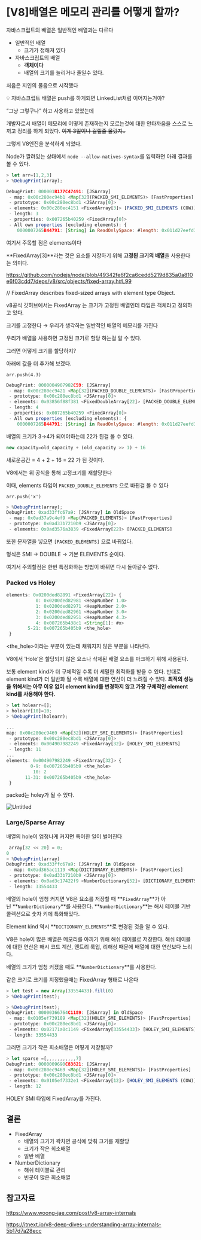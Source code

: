 # [V8]배열은 메모리 관리를 어떻게 할까?

자바스크립트의 배열은 일반적인 배열과는 다르다

- 일반적인 배열
    - 크기가 정해져 있다
- 자바스크립트의 배열
    - **객체이다**
    - 배열의 크기를 늘리거나 줄일수 있다.

처음은 지인의 물음으로 시작했다

<aside>
💡 자바스크립트 배열은 push를 하게되면 LinkedList처럼 이어지는거야?

</aside>

“그냥 그렇구나” 하고 사용하고 있었는데 

개발자로서 배열이 메모리에 어떻게 존재하는지 모르는것에 대한 안타까움을 스스로 느끼고 정리를 하게 되었다. ~~이게 3일이나 걸릴줄 몰랐지..~~

그렇게 V8엔진을 분석하게 되었다.

Node가 깔려있는 상태에서 `node --allow-natives-syntax`를 입력하면 아래 결과를 볼 수 있다.

```jsx
> let arr=[1,2,3]
> %DebugPrint(array);
```

```jsx
DebugPrint: 000001B177C47491: [JSArray]
 - map: 0x00c280ec94b1 <Map[32](PACKED_SMI_ELEMENTS)> [FastProperties]
 - prototype: 0x00c280ec8bd1 <JSArray[0]>
 - elements: 0x00c280ec4151 <FixedArray[3]> [PACKED_SMI_ELEMENTS (COW)]
 - length: 3
 - properties: 0x007265b40259 <FixedArray[0]>
 - All own properties (excluding elements): {
    0000007265B44791: [String] in ReadOnlySpace: #length: 0x011d27eefd39 <AccessorInfo name= 0x007265b44791 <String[6]: #length>, data= 0x007265b404e9 <undefined>> (const accessor descriptor), location: descriptor
```

여기서 주목할 점은 elements이다

**FixedArray[3]**라는 것은 요소를 저장하기 위해 **고정된 크기의 배열**을 사용한다는 의미다.

https://github.com/nodejs/node/blob/49342fe6f2ca6cedd5219d835a0a810e6f03cdd7/deps/v8/src/objects/fixed-array.h#L99

// FixedArray describes fixed-sized arrays with element type Object.

v8공식 깃허브에서는 FixedArray 는 크기가 고정된 배열인데 타입은 객체라고 정의하고 있다.

크기를 고정한다 → 우리가 생각하는 일반적인 배열의 메모리를 가진다

우리가 배열을 사용하면 고정된 크기로 할당 하는걸 알 수 있다.

그러면 어떻게 크기를 할당하지?

아래에 값을 더 추가해 보겠다.

 `arr.push(4.3)`

```jsx
DebugPrint: 0000004907982C59: [JSArray]
 - map: 0x00c280ec9421 <Map[32](PACKED_DOUBLE_ELEMENTS)> [FastProperties]
 - prototype: 0x00c280ec8bd1 <JSArray[0]>
 - elements: 0x03856f88f381 <FixedDoubleArray[22]> [PACKED_DOUBLE_ELEMENTS]
 - length: 4
 - properties: 0x007265b40259 <FixedArray[0]>
 - All own properties (excluding elements): {
    0000007265B44791: [String] in ReadOnlySpace: #length: 0x011d27eefd39 <AccessorInfo name= 0x007265b44791 <String[6]: #length>, data= 0x007265b404e9 <undefined>> (const accessor descriptor), location: descriptor
```

배열의 크기가 3→4가 되어야하는데 22가 된걸 볼 수 있다.

```jsx
new capacity=old_capacity + (old_capacity >> 1) + 16
```

새로운공간 = 4 + 2 + 16 = 22 가 된 것이다.

V8에서는 위 공식을 통해 고정크기를 재할당한다

이때, elements 타입이 `PACKED_DOUBLE_ELEMENTS` 으로 바뀐걸 볼 수 있다

`arr.push('x')`

```jsx
> %DebugPrint(array);
DebugPrint: 0xad33ffc67a9: [JSArray] in OldSpace
 - map: 0x0ad37a9c4ef9 <Map(PACKED_ELEMENTS)> [FastProperties]
 - prototype: 0x0ad33b7210b9 <JSArray[0]>
 - elements: 0x0ad3576a3839 <FixedArray[22]> [PACKED_ELEMENTS]
```

또한 문자열을 넣으면  `[PACKED_ELEMENTS]` 으로 바뀌었다.

형식은 SMI → DOUBLE → 기본 ELEMENTS 순이다.

여기서 주의할점은 한번 특정화하는 방법이 바뀌면 다시 돌아갈수 없다.

### Packed vs Holey

```jsx
elements: 0x0200ded82891 <FixedArray[22]> {
           0: 0x0200ded82981 <HeapNumber 1.0>
           1: 0x0200ded82971 <HeapNumber 2.0>
           2: 0x0200ded82961 <HeapNumber 3.0>
           3: 0x0200ded82951 <HeapNumber 4.3>
           4: 0x007265b438c1 <String[1]: #x>
        5-21: 0x007265b405b9 <the_hole>
 }
```

<the_hole>이라는 부분이 있는데 채워지지 않은 부분을 나타낸다.

 V8에서 'Hole'은 할당되지 않은 요소나 삭제된 배열 요소를 마크하기 위해 사용된다.

보통 element kind가 더 구체적일 수록 더 세밀한 최적화를 받을 수 있다. 반대로 element kind가 더 일반화 될 수록 배열에 대한 연산이 더 느려질 수 있다. **최적의 성능을 위해서는 아무 이유 없이 element kind를 변경하지 않고 가장 구체적인 element kind를 사용해야 한다.**

```jsx
> let holearr=[];
> holearr[10]=10;
> %DebugPrint(holearr);
```

```jsx
...
map: 0x00c280ec9469 <Map[32](HOLEY_SMI_ELEMENTS)> [FastProperties]
 - prototype: 0x00c280ec8bd1 <JSArray[0]>
 - elements: 0x004907982249 <FixedArray[32]> [HOLEY_SMI_ELEMENTS]
 - length: 11
...
elements: 0x004907982249 <FixedArray[32]> {
         0-9: 0x007265b405b9 <the_hole>
          10: 2
       11-31: 0x007265b405b9 <the_hole>
 }
```

packed는 holey가 될 수 있다.

![Untitled](https://prod-files-secure.s3.us-west-2.amazonaws.com/a858fa0d-64c8-4449-950c-9b47a942d816/b0f5f275-969a-4105-84ac-49a835d93409/Untitled.png)

### Large/Sparse Array

배열의 hole이 엄청나게 커지면 특이한 일이 벌어진다

```jsx
 array[32 << 20] = 0;
0
> %DebugPrint(array)
DebugPrint: 0xad33ffc67a9: [JSArray] in OldSpace
 - map: 0x0ad365ac1119 <Map(DICTIONARY_ELEMENTS)> [FastProperties]
 - prototype: 0x0ad33b7210b9 <JSArray[0]>
 - elements: 0x0ad3c17422f9 <NumberDictionary[52]> [DICTIONARY_ELEMENTS]
 - length: 33554433
```

배열의 hole이 엄청 커지면 V8은 요소를 저장할 때 **`FixedArray`**가 아닌 **`NumberDictionary`**를 사용한다. **`NumberDictionary`**는 해시 테이블 기반 콜렉션으로 숫자 키에 특화돼있다.

Element kind 역시 **`DICTIONARY_ELEMENTS`**로 변경된 것을 알 수 있다.

V8은 hole이 많은 배열은 메모리를 아끼기 위해 해쉬 테이블로 저장한다. 해쉬 테이블에 대한 연산은 해시 코드 계산, 엔트리 룩업, 리해싱 때문에 배열에 대한 연산보다 느리다.

배열의 크기가 엄청 커졌을 때도 **`NumberDictionary`**를 사용한다.

같은 크기로 크기를 지정했을때는 FixedArray 형태로 나온다

```jsx
> let test = new Array(33554433).fill(0)
> %DebugPrint(test);

> %DebugPrint(test);
DebugPrint: 00000366764C1189: [JSArray] in OldSpace
 - map: 0x0105ef739189 <Map[32](HOLEY_SMI_ELEMENTS)> [FastProperties]
 - prototype: 0x00c280ec8bd1 <JSArray[0]>
 - elements: 0x02171a0c1149 <FixedArray[33554433]> [HOLEY_SMI_ELEMENTS]
 - length: 33554433
```

그러면 크기가 작은 희소배열은 어떻게 저장될까?

```jsx
> let sparse =[,,,,,,,,,,,7]
DebugPrint: 0000009690C83821: [JSArray]
 - map: 0x00c280ec9469 <Map[32](HOLEY_SMI_ELEMENTS)> [FastProperties]
 - prototype: 0x00c280ec8bd1 <JSArray[0]>
 - elements: 0x0105ef7332e1 <FixedArray[12]> [HOLEY_SMI_ELEMENTS (COW)]
 - length: 12
```

HOLEY SMI 타입에 FixedArray를 가진다.

## 결론

- FixedArray
    - 배열의 크기가 꽉차면 공식에 맞춰 크기를 재할당
    - 크기가 작은 희소배열
    - 일반 배열
- NumberDictionary
    - 해쉬 테이블로 관리
    - 빈곳이 많은 희소배열

## 참고자료

https://www.woong-jae.com/post/v8-array-internals

https://itnext.io/v8-deep-dives-understanding-array-internals-5b17d7a28ecc